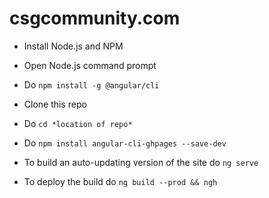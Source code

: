 # csgcommunity.com

* Install Node.js and NPM
* Open Node.js command prompt
* Do ``npm install -g @angular/cli``
* Clone this repo
* Do ``cd *location of repo*``
* Do ``npm install angular-cli-ghpages --save-dev``

* To build an auto-updating version of the site do ``ng serve``
* To deploy the build do ``ng build --prod && ngh``
